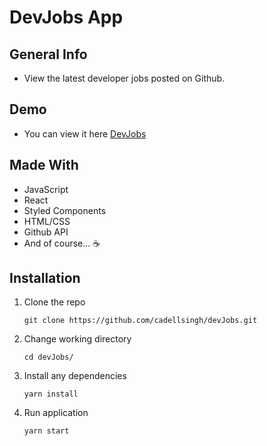 # DevJobs App

## General Info
- View the latest developer jobs posted on Github.

## Demo
- You can view it here [DevJobs](https://devjobss.netlify.app/)

## Made With
- JavaScript
- React
- Styled Components
- HTML/CSS
- Github API
- And of course... ☕️

## Installation

1. Clone the repo

   ```
   git clone https://github.com/cadellsingh/devJobs.git
   ```

2. Change working directory

   ```
   cd devJobs/
   ```

3. Install any dependencies

   ```
   yarn install
   ```

4. Run application

   ```
   yarn start
   ```
